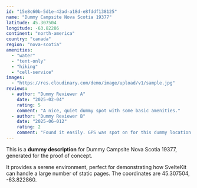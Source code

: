 ```yaml
---
id: "15e8c60b-5d1e-42ad-a18d-e8fddf138125"
name: "Dummy Campsite Nova Scotia 19377"
latitude: 45.307504
longitude: -63.82286
continent: "north-america"
country: "canada"
region: "nova-scotia"
amenities:
  - "water"
  - "tent-only"
  - "hiking"
  - "cell-service"
images:
  - "https://res.cloudinary.com/demo/image/upload/v1/sample.jpg"
reviews:
  - author: "Dummy Reviewer A"
    date: "2025-02-04"
    rating: 5
    comment: "A nice, quiet dummy spot with some basic amenities."
  - author: "Dummy Reviewer B"
    date: "2025-06-012"
    rating: 2
    comment: "Found it easily. GPS was spot on for this dummy location."
---
```


This is a **dummy description** for Dummy Campsite Nova Scotia 19377, generated for the proof of concept.

It provides a serene environment, perfect for demonstrating how SvelteKit can handle a large number of static pages. The coordinates are 45.307504, -63.822860.
